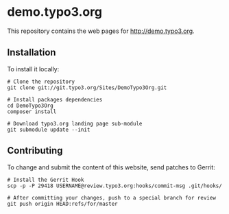 demo.typo3.org
==============

This repository contains the web pages for http://demo.typo3.org.

Installation
------------

To install it locally:

	# Clone the repository
	git clone git://git.typo3.org/Sites/DemoTypo3Org.git

	# Install packages dependencies
	cd DemoTypo3Org
	composer install

	# Download typo3.org landing page sub-module
	git submodule update --init


Contributing
------------

To change and submit the content of this website, send patches to Gerrit:


	# Install the Gerrit Hook
	scp -p -P 29418 USERNAME@review.typo3.org:hooks/commit-msg .git/hooks/

	# After committing your changes, push to a special branch for review
	git push origin HEAD:refs/for/master

